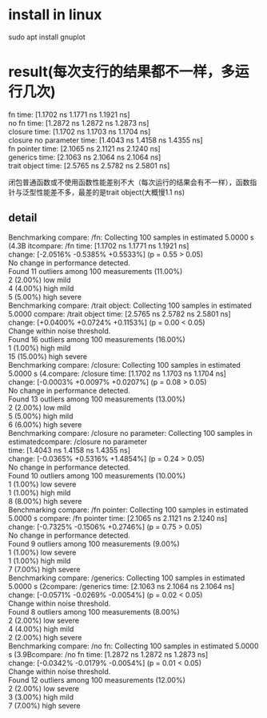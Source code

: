 # install in linux

sudo apt install gnuplot

# result(每次支行的结果都不一样，多运行几次)

fn time:          [1.1702 ns 1.1771 ns 1.1921 ns]   
no fn time:          [1.2872 ns 1.2872 ns 1.2873 ns]   
closure time:          [1.1702 ns 1.1703 ns 1.1704 ns]   
closure no parameter time:   [1.4043 ns 1.4158 ns 1.4355 ns]   
fn pointer time:          [2.1065 ns 2.1121 ns 2.1240 ns]   
generics time:          [2.1063 ns 2.1064 ns 2.1064 ns]   
trait object time:          [2.5765 ns 2.5782 ns 2.5801 ns]

闭包普通函数或不使用函数性能差别不大（每次运行的结果会有不一样），函数指针与泛型性能差不多，最差的是trait object(大概慢1.1 ns)

## detail

Benchmarking compare: /fn: Collecting 100 samples in estimated 5.0000 s (4.3B itcompare: /fn
time:   [1.1702 ns 1.1771 ns 1.1921 ns]   
change: [-2.0516% -0.5385% +0.5533%] (p = 0.55 > 0.05)   
No change in performance detected.   
Found 11 outliers among 100 measurements (11.00%)   
2 (2.00%) low mild   
4 (4.00%) high mild   
5 (5.00%) high severe   
Benchmarking compare: /trait object: Collecting 100 samples in estimated 5.0000 compare: /trait object
time:   [2.5765 ns 2.5782 ns 2.5801 ns]   
change: [+0.0400% +0.0724% +0.1153%] (p = 0.00 < 0.05)   
Change within noise threshold.   
Found 16 outliers among 100 measurements (16.00%)   
1 (1.00%) high mild   
15 (15.00%) high severe   
Benchmarking compare: /closure: Collecting 100 samples in estimated 5.0000 s (4.compare: /closure
time:   [1.1702 ns 1.1703 ns 1.1704 ns]   
change: [-0.0003% +0.0097% +0.0207%] (p = 0.08 > 0.05)   
No change in performance detected.   
Found 13 outliers among 100 measurements (13.00%)   
2 (2.00%) low mild   
5 (5.00%) high mild   
6 (6.00%) high severe   
Benchmarking compare: /closure no parameter: Collecting 100 samples in estimatedcompare: /closure no parameter   
time:   [1.4043 ns 1.4158 ns 1.4355 ns]   
change: [-0.0365% +0.5316% +1.4854%] (p = 0.24 > 0.05)   
No change in performance detected.   
Found 10 outliers among 100 measurements (10.00%)   
1 (1.00%) low severe   
1 (1.00%) high mild   
8 (8.00%) high severe   
Benchmarking compare: /fn pointer: Collecting 100 samples in estimated 5.0000 s compare: /fn pointer
time:   [2.1065 ns 2.1121 ns 2.1240 ns]   
change: [-0.7325% -0.1506% +0.2746%] (p = 0.75 > 0.05)   
No change in performance detected.   
Found 9 outliers among 100 measurements (9.00%)   
1 (1.00%) low severe   
1 (1.00%) high mild   
7 (7.00%) high severe   
Benchmarking compare: /generics: Collecting 100 samples in estimated 5.0000 s (2compare: /generics
time:   [2.1063 ns 2.1064 ns 2.1064 ns]   
change: [-0.0571% -0.0269% -0.0054%] (p = 0.02 < 0.05)   
Change within noise threshold.   
Found 8 outliers among 100 measurements (8.00%)   
2 (2.00%) low severe   
4 (4.00%) high mild   
2 (2.00%) high severe   
Benchmarking compare: /no fn: Collecting 100 samples in estimated 5.0000 s (3.9Bcompare: /no fn
time:   [1.2872 ns 1.2872 ns 1.2873 ns]   
change: [-0.0342% -0.0179% -0.0054%] (p = 0.01 < 0.05)   
Change within noise threshold.   
Found 12 outliers among 100 measurements (12.00%)   
2 (2.00%) low severe   
3 (3.00%) high mild   
7 (7.00%) high severe   



